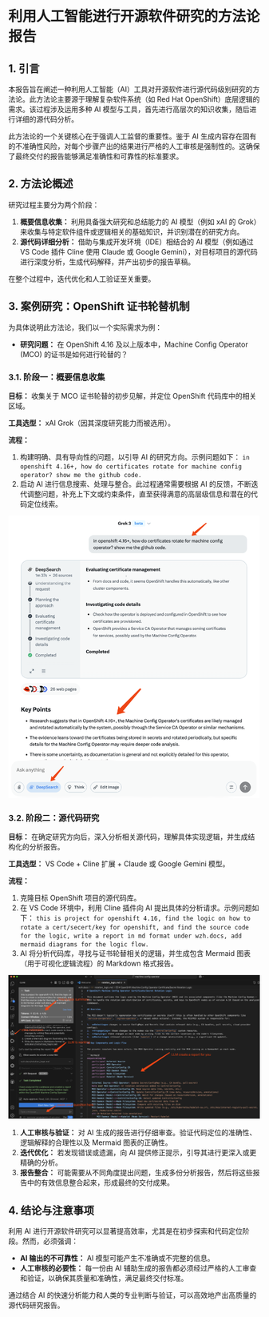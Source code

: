 # 利用人工智能进行开源软件研究的方法论报告

## 1. 引言

本报告旨在阐述一种利用人工智能（AI）工具对开源软件进行源代码级别研究的方法论。此方法论主要源于理解复杂软件系统（如 Red Hat OpenShift）底层逻辑的需求。该过程涉及运用多种 AI 模型与工具，首先进行高层次的知识收集，随后进行详细的源代码分析。

此方法论的一个关键核心在于强调人工监督的重要性。鉴于 AI 生成内容存在固有的不准确性风险，对每个步骤产出的结果进行严格的人工审核是强制性的。这确保了最终交付的报告能够满足准确性和可靠性的标准要求。

## 2. 方法论概述

研究过程主要分为两个阶段：

1.  **概要信息收集：** 利用具备强大研究和总结能力的 AI 模型（例如 xAI 的 Grok）来收集与特定软件组件或逻辑相关的基础知识，并识别潜在的研究方向。
2.  **源代码详细分析：** 借助与集成开发环境（IDE）相结合的 AI 模型（例如通过 VS Code 插件 Cline 使用 Claude 或 Google Gemini），对目标项目的源代码进行深度分析，生成代码解释，并产出初步的报告草稿。

在整个过程中，迭代优化和人工验证至关重要。

## 3. 案例研究：OpenShift 证书轮替机制

为具体说明此方法论，我们以一个实际需求为例：

*   **研究问题：** 在 OpenShift 4.16 及以上版本中，Machine Config Operator (MCO) 的证书是如何进行轮替的？

### 3.1. 阶段一：概要信息收集

**目标：** 收集关于 MCO 证书轮替的初步见解，并定位 OpenShift 代码库中的相关区域。

**工具选型：** xAI Grok（因其深度研究能力而被选用）。

**流程：**
1.  构建明确、具有导向性的问题，以引导 AI 的研究方向。示例问题如下：
    `
    in openshift 4.16+, how do certificates rotate for machine config operator? show me the github code.
    `
2.  启动 AI 进行信息搜索、处理与整合。此过程通常需要根据 AI 的反馈，不断迭代调整问题，补充上下文或约束条件，直至获得满意的高层级信息和潜在的代码定位线索。

![](imgs/2025.04.ai.research.cn.md/2025-04-07-10-01-05.png)

### 3.2. 阶段二：源代码研究

**目标：** 在确定研究方向后，深入分析相关源代码，理解具体实现逻辑，并生成结构化的分析报告。

**工具选型：** VS Code + Cline 扩展 + Claude 或 Google Gemini 模型。

**流程：**
1.  克隆目标 OpenShift 项目的源代码库。
2.  在 VS Code 环境中，利用 Cline 插件向 AI 提出具体的分析请求。示例问题如下：
    `
    this is project for openshift 4.16, find the logic on how to rotate a cert/secert/key for openshift, and find the source code for the logic, write a report in md format under wzh.docs, add mermaid diagrams for the logic flow.
    `
3.  AI 将分析代码库，寻找与证书轮替相关的逻辑，并生成包含 Mermaid 图表（用于可视化逻辑流程）的 Markdown 格式报告。

![](imgs/2025.04.ai.research.cn.md/2025-04-07-10-39-02.png)

1.  **人工审核与验证：** 对 AI 生成的报告进行仔细审查。验证代码定位的准确性、逻辑解释的合理性以及 Mermaid 图表的正确性。
2.  **迭代优化：** 若发现错误或遗漏，向 AI 提供修正提示，引导其进行更深入或更精确的分析。
3.  **报告整合：** 可能需要从不同角度提出问题，生成多份分析报告，然后将这些报告中的有效信息整合起来，形成最终的交付成果。

## 4. 结论与注意事项

利用 AI 进行开源软件研究可以显著提高效率，尤其是在初步探索和代码定位阶段。然而，必须强调：

*   **AI 输出的不可靠性：** AI 模型可能产生不准确或不完整的信息。
*   **人工审核的必要性：** 每一份由 AI 辅助生成的报告都必须经过严格的人工审查和验证，以确保其质量和准确性，满足最终交付标准。

通过结合 AI 的快速分析能力和人类的专业判断与验证，可以高效地产出高质量的源代码研究报告。
